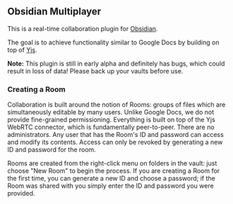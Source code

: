 ## Obsidian Multiplayer

This is a real-time collaboration plugin for [Obsidian](https://obsidian.md).

The goal is to achieve functionality similar to Google Docs by building on top of [Yjs](www.yjs.dev). 

**Note:** This plugin is still in early alpha and definitely has bugs, which could result in loss of data! Please back up your vaults before use.

### Creating a Room
Collaboration is built around the notion of Rooms: groups of files which are simultaneously editable by many users. Unlike Google Docs, we do not provide fine-grained permissioning. Everything is built on top of the Yjs WebRTC connector, which is fundamentally peer-to-peer. There are no administrators. Any user that has the Room's ID and password can access and modify its contents. Access can only be revoked by generating a new ID and password for the room. 

Rooms are created from the right-click menu on folders in the vault: just choose "New Room" to begin the process. If you are creating a Room for the first time, you can generate a new ID and choose a password; if the Room was shared with you simply enter the ID and password you were provided.